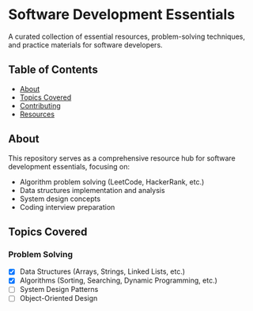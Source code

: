 # Software Development Essentials

A curated collection of essential resources, problem-solving techniques, and practice materials for software developers.

## Table of Contents
- [About](#-about)
- [Topics Covered](#-topics-covered)
- [Contributing](#-contributing)
- [Resources](#-resources)

## About
This repository serves as a comprehensive resource hub for software development essentials, focusing on:
- Algorithm problem solving (LeetCode, HackerRank, etc.)
- Data structures implementation and analysis
- System design concepts
- Coding interview preparation

## Topics Covered
### Problem Solving
- [x] Data Structures (Arrays, Strings, Linked Lists, etc.)
- [x] Algorithms (Sorting, Searching, Dynamic Programming, etc.)
- [ ] System Design Patterns
- [ ] Object-Oriented Design
